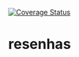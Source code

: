 [![Coverage Status](https://coveralls.io/repos/mateusmpa/resenhas/badge.svg?branch=master&service=github)](https://coveralls.io/github/mateusmpa/resenhas?branch=master)


# resenhas

